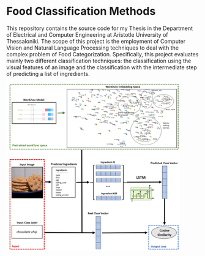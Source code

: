 # Food Classification Methods
 This repository contains the source code for my Thesis in the Department of Electrical and Computer Engineering at Aristotle University of Thessaloniki. The scope of this project is the employment of Computer Vision and Natural Language Processing techniques to deal with the complex problem of Food Categorization. Specifically, this project evaluates mainly two different classification techniques: the classification using the visual features of an image and the classification with the intermediate step of predicting a list of ingredients.



<p alling = "center">
    <img src = "img/experiment3.png" width = "90%">
</p>

